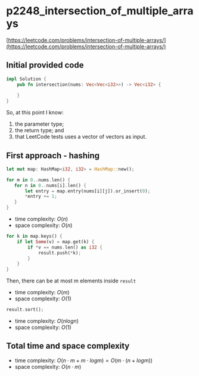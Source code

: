 # p2248_intersection_of_multiple_arrays
[https://leetcode.com/problems/intersection-of-multiple-arrays/](https://leetcode.com/problems/intersection-of-multiple-arrays/)

## Initial provided code
```Rust
impl Solution {
    pub fn intersection(nums: Vec<Vec<i32>>) -> Vec<i32> {
        
    }
}
```

So, at this point I know:
1. the parameter type;
2. the return type; and 
3. that LeetCode tests uses a vector of vectors as input.

## First approach - hashing

```Rust
let mut map: HashMap<i32, i32> = HashMap::new();

for m in 0..nums.len() {
   for n in 0..nums[i].len() {
       let entry = map.entry(nums[i][j]).or_insert(0);
       *entry += 1;
   }
}

```
- time complexity: $O(n)$
- space complexity: $O(n)$

```Rust
for k in map.keys() {
    if let Some(v) = map.get(k) {
        if *v == nums.len() as i32 {
            result.push(*k);
        }
    }
}
```
Then, there can be at most m elements inside `result` 

- time complexity: $O(m)$
- space complexity: $O(1)$

```Rust
result.sort();
```
- time complexity: $O(nlogn)$
- space complexity: $O(1)$

## Total time and space complexity

- time complexity: $O(n⋅m+m⋅logm)=O(m⋅(n+logm))$
- space complexity: $O(n⋅m)$

